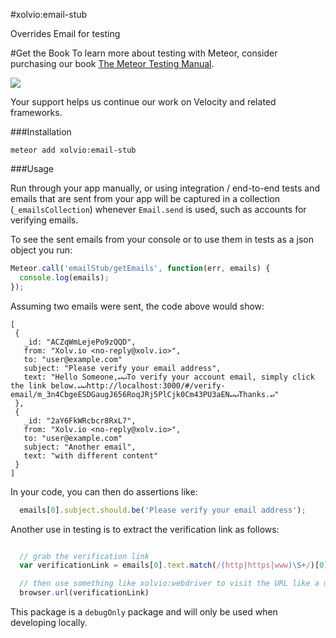 #xolvio:email-stub

Overrides Email for testing 

#Get the Book
To learn more about testing with Meteor, consider purchasing our book
[The Meteor Testing Manual](http://www.meteortesting.com/?utm_source=inbox-stub&utm_medium=banner&utm_campaign=inbox-stub).

[![](http://www.meteortesting.com/img/tmtm.gif)](http://www.meteortesting.com/?utm_source=inbox-stub&utm_medium=banner&utm_campaign=inbox-stub)

Your support helps us continue our work on Velocity and related frameworks.


###Installation

`meteor add xolvio:email-stub`


###Usage

Run through your app manually, or using integration / end-to-end tests and
emails that are sent from your app will be captured in a collection (`_emailsCollection`)
whenever `Email.send` is used, such as accounts for verifying emails.


To see the sent emails from your console or to use them in tests as a json object
you run:

```javascript
Meteor.call('emailStub/getEmails', function(err, emails) {
  console.log(emails);
});
```

Assuming two emails were sent, the code above would show:

```
[
 {
   _id: "ACZqWmLejePo9zQQD",
   from: "Xolv.io <no-reply@xolv.io>",
   to: "user@example.com"
   subject: "Please verify your email address",
   text: "Hello Someone,↵↵To verify your account email, simply click the link below.↵↵http://localhost:3000/#/verify-email/m_3n4CbgeESDGaugJ656RoqJRj5PlCjk0Cm43PU3aEN↵↵Thanks.↵"
 },
 {
   _id: "2aY6FkWRcbcr8RxL7",
   from: "Xolv.io <no-reply@xolv.io>",
   to: "user@example.com"
   subject: "Another email",
   text: "with different content"
 }
]
```

In your code, you can then do assertions like:

```javascript
  emails[0].subject.should.be('Please verify your email address');
```

Another use in testing is to extract the verification link as follows:

```javascript

  // grab the verification link
  var verificationLink = emails[0].text.match(/(http|https|www)\S+/)[0];

  // then use something like xolvio:webdriver to visit the URL like a user would
  browser.url(verificationLink)
```

This package is a `debugOnly` package and will only be used when developing
locally.
